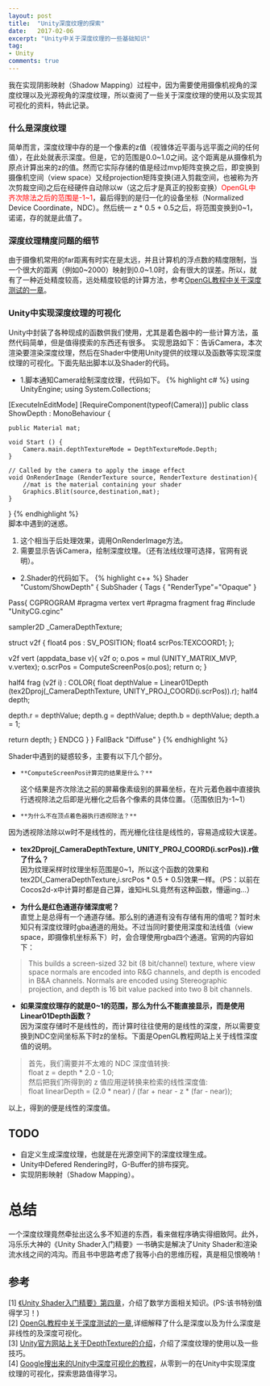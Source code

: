 ```yaml
---
layout: post
title:  "Unity深度纹理的探索"
date:   2017-02-06
excerpt: "Unity中关于深度纹理的一些基础知识"
tag:
- Unity
comments: true
---
```

我在实现阴影映射（Shadow Mapping）过程中，因为需要使用摄像机视角的深度纹理以及光源视角的深度纹理，所以查阅了一些关于深度纹理的使用以及实现其可视化的资料，特此记录。

### **什么是深度纹理**  

简单而言，深度纹理中存的是一个像素的z值（视锥体近平面与远平面之间的任何值），在此处就表示深度。但是，它的范围是0.0~1.0之间。这个距离是从摄像机为原点计算出来的z的值。然而它实际存储的值是经过mvp矩阵变换之后，即变换到摄像机空间（view space）又经projection矩阵变换(进入剪裁空间，也被称为齐次剪裁空间)之后在经硬件自动除以w（这之后才是真正的投影变换）<font color='red'>OpenGL中齐次除法之后的范围是-1~1</font>，最后得到的是归一化的设备坐标（Normalized Device Coordinate，NDC）。然后统一 z * 0.5 + 0.5之后，将范围变换到0~1，诺诺，存的就是此值了。

### **深度纹理精度问题的细节**
由于摄像机常用的far距离有时实在是太远，并且计算机的浮点数的精度限制，当一个很大的距离（例如0~2000）映射到0.0~1.0时，会有很大的误差。所以，就有了一种近处精度较高，远处精度较低的计算方法，参考[OpenGL教程中关于深度测试的一章](http://learnopengl-cn.readthedocs.io/zh/latest/04%20Advanced%20OpenGL/01%20Depth%20testing/)。

### **Unity中实现深度纹理的可视化**
Unity中封装了各种现成的函数供我们使用，尤其是着色器中的一些计算方法，虽然代码简单，但是值得摸索的东西还有很多。
实现思路如下：告诉Camera，本次渲染要渲染深度纹理，然后在Shader中使用Unity提供的纹理以及函数等实现深度纹理的可视化。下面先贴出脚本以及Shader的代码。

* 1.脚本通知Camera绘制深度纹理，代码如下。
{% highlight c# %}
using UnityEngine;
using System.Collections;

[ExecuteInEditMode]
[RequireComponent(typeof(Camera))]
public class ShowDepth : MonoBehaviour {

	public Material mat;

	void Start () {
		Camera.main.depthTextureMode = DepthTextureMode.Depth;
	}

	// Called by the camera to apply the image effect
	void OnRenderImage (RenderTexture source, RenderTexture destination){
		//mat is the material containing your shader
		Graphics.Blit(source,destination,mat);
	}
}
{% endhighlight %}  
脚本中遇到的迷惑。  
1.    这个相当于后处理效果，调用OnRenderImage方法。  
2.    需要显示告诉Camera，绘制深度纹理。（还有法线纹理可选择，官网有说明）。  



* 2.Shader的代码如下。
{% highlight c++ %}
Shader "Custom/ShowDepth" {
SubShader {
Tags { "RenderType"="Opaque" }

Pass{
CGPROGRAM
#pragma vertex vert
#pragma fragment frag
#include "UnityCG.cginc"

sampler2D _CameraDepthTexture;

struct v2f {
   float4 pos : SV_POSITION;
   float4 scrPos:TEXCOORD1;
};

v2f vert (appdata_base v){
   v2f o;
   o.pos = mul (UNITY_MATRIX_MVP, v.vertex);
   o.scrPos = ComputeScreenPos(o.pos);
   return o;
}

half4 frag (v2f i) : COLOR{
   float depthValue = Linear01Depth (tex2Dproj(_CameraDepthTexture, UNITY_PROJ_COORD(i.scrPos)).r);
   half4 depth;

   depth.r = depthValue;
   depth.g = depthValue;
   depth.b = depthValue;
   depth.a = 1;
   
   return depth;
}
ENDCG
}
}
FallBack "Diffuse"
}
{% endhighlight %}  

Shader中遇到的疑惑较多，主要有以下几个部分。
-     **ComputeScreenPos计算完的结果是什么？**  
  这个结果是齐次除法之前的屏幕像素级别的屏幕坐标，在片元着色器中直接执行透视除法之后即是光栅化之后各个像素的具体位置。（范围依旧为-1~1）  
  
-     **为什么不在顶点着色器执行透视除法？**  
因为透视除法除以w时不是线性的，而光栅化往往是线性的，容易造成较大误差。  
  
-  **tex2Dproj(_CameraDepthTexture, UNITY_PROJ_COORD(i.scrPos)).r做了什么？**  
因为纹理采样时纹理坐标范围是0~1，所以这个函数的效果和tex2D(_CameraDepthTexture,i.srcPos * 0.5 + 0.5)效果一样。（PS：以前在Cocos2d-x中计算时都是自己算，谁知HLSL竟然有这种函数，懵逼ing...）  

- **为什么是红色通道存储深度呢？**  
直觉上是总得有一个通道存储。那么别的通道有没有存储有用的值呢？暂时未知只有深度纹理时gba通道的用处。不过当同时要使用深度和法线值（view space，即摄像机坐标系下）时，会合理使用rgba四个通道。官网的内容如下：  
> This builds a screen-sized 32 bit (8 bit/channel) texture, where view space normals are encoded into R&G channels, and depth is encoded in B&A channels. Normals are encoded using Stereographic projection, and depth is 16 bit value packed into two 8 bit channels.  

- **如果深度纹理存的就是0~1的范围，那么为什么不能直接显示，而是使用Linear01Depth函数？**  
因为深度存储时不是线性的，而计算时往往使用的是线性的深度，所以需要变换到NDC空间坐标系下时z的坐标。下面是OpenGL教程网站上关于线性深度值的说明。  
>  首先，我们需要并不太难的 NDC 深度值转换:  
>  float z = depth * 2.0 - 1.0;  
>  然后把我们所得到的 z 值应用逆转换来检索的线性深度值:  
>  float linearDepth = (2.0 * near) / (far + near - z * (far - near));  

以上，得到的便是线性的深度值。  

## TODO  
- 自定义生成深度纹理，也就是在光源空间下的深度纹理生成。  
- Unity中Defered Rendering时，G-Buffer的排布探究。  
- 实现阴影映射（Shadow Mapping）。  

# 总结 #  
一个深度纹理竟然牵扯出这么多不知道的东西，看来做程序确实得细致阿。此外，冯乐乐大神的《Unity Shader入门精要》一书确实是解决了Unity Shader和渲染流水线之间的鸿沟。而且书中思路考虑了我等小白的思维历程，真是相见恨晚呐！  

## 参考 ##  
[1] [《Unity Shader入门精要》第四章](http://candycat1992.github.io/unity_shaders_book/unity_shaders_book_chapter_4.pdf)，介绍了数学方面相关知识。(PS:该书特别值得学习！)  
[2] [OpenGL教程中关于深度测试的一章](http://learnopengl-cn.readthedocs.io/zh/latest/04%20Advanced%20OpenGL/01%20Depth%20testing/),详细解释了什么是深度以及为什么深度是非线性的及深度可视化。  
[3] [Unity官方网站上关于DepthTexture的介绍](https://docs.unity3d.com/Manual/SL-CameraDepthTexture.html)，介绍了深度纹理的使用以及一些技巧。  
[4] [Google搜出来的Unity中深度可视化的教程](http://williamchyr.com/2013/11/unity-shaders-depth-and-normal-textures/)，从零到一的在Unity中实现深度纹理的可视化，探索思路值得学习。  
